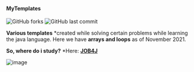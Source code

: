 #### MyTemplates
![GitHub forks](https://img.shields.io/github/forks/Futsey/myTemplates?style=plastic)
![GitHub last commit](https://img.shields.io/github/last-commit/Futsey/myTemplates?style=for-the-badge)



**Various templates** *created while solving certain problems while learning the java language.
Here we have **arrays and loops** as of November 2021.



**So, where do i study?** 
*Here: [**JOB4J**](https://job4j.ru/)



![image](https://user-images.githubusercontent.com/89212538/141309265-a58e2cc0-1ca9-4c17-93c8-b427dabdbf18.png)
